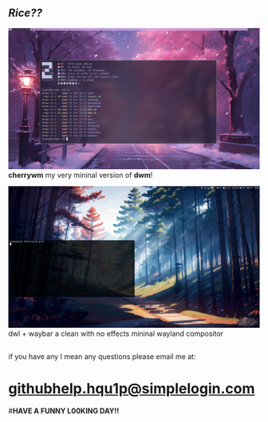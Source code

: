 *Rice??*
------------------

![Preview](./assets/screenshots/dwm-screenshot.png)
**cherrywm** my very mininal version of **dwm**!

![Preview](./assets/screenshots/20231119_11h39m00s_grim.png)
dwl + waybar a clean with no effects mininal wayland compositor


## 
if you have any I mean any questions please email me at:

# githubhelp.hqu1p@simplelogin.com
#**HAVE A FUNNY L00KING DAY!!**
